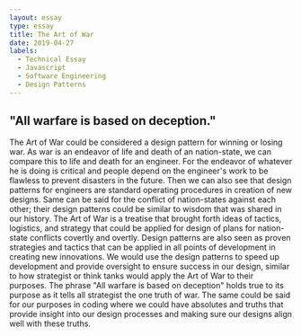 ```yaml
---
layout: essay
type: essay
title: The Art of War
date: 2019-04-27
labels:
  - Technical Essay
  - Javascript
  - Software Engineering
  - Design Patterns
---
```


## "All warfare is based on deception."
The Art of War could be considered a design pattern for winning or losing war. As war is an endeavor of life and death of an nation-state, we can compare this to life and death for an engineer. For the endeavor of whatever he is doing is critical and people depend on the engineer's work to be flawless to prevent disasters in the future. Then we can also see that design patterns for engineers are standard operating procedures in creation of new designs. Same can be said for the conflict of nation-states against each other; their design patterns could be similar to wisdom that was shared in our history. The Art of War is a treatise that brought forth ideas of tactics, logistics, and strategy that could be applied for design of plans for nation-state conflicts covertly and overtly. Design patterns are also seen as proven strategies and tactics that can be applied in all points of development in creating new innovations. We would use the design patterns to speed up development and provide oversight to ensure success in our design, similar to how strategist or think tanks would apply the Art of War to their purposes. The phrase "All warfare is based on deception" holds true to its purpose as it tells all strategist the one truth of war. The same could be said for our purposes in coding where we could have absolutes and truths that provide insight into our design processes and making sure our designs align well with these truths.
